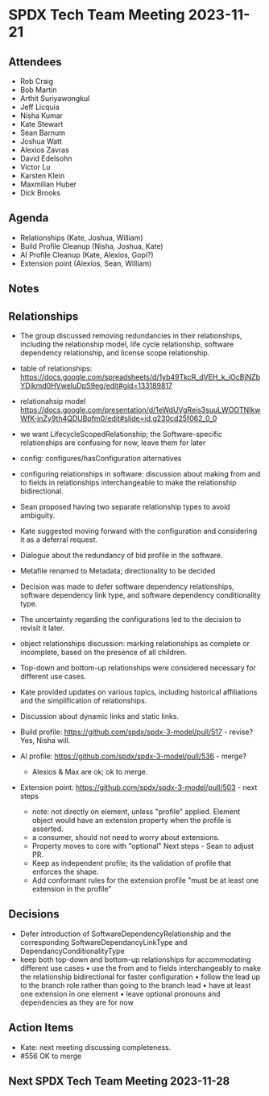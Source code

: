 # SPDX Tech Team Meeting 2023-11-21

## Attendees
* Rob Craig
* Bob Martin
* Arthit Suriyawongkul
* Jeff Licquia
* Nisha Kumar
* Kate Stewart
* Sean Barnum
* Joshua Watt
* Alexios Zavras
* David Edelsohn
* Victor Lu
* Karsten Klein
* Maxmilian Huber
* Dick Brooks

## Agenda
* Relationships (Kate, Joshua, William)
* Build Profile Cleanup (Nisha, Joshua, Kate)
* AI Profile Cleanup (Kate, Alexios, Gopi?) 
* Extension point (Alexios, Sean, William)

## Notes

## Relationships
* The group discussed removing redundancies in their relationships, including the relationship model, life cycle relationship, software dependency relationship, and license scope relationship.
* table of relationships: https://docs.google.com/spreadsheets/d/1yb49TkcR_dVEH_k_iOcBjNZbYDjkmd0HVweIuDpS9eg/edit#gid=133189817
* relationahsip model https://docs.google.com/presentation/d/1eWdUVgReis3suuLWOOTNIkwWfK-inZy9th4QDUBpfm0/edit#slide=id.g230cd25f062_0_0 
* we want LifecycleScopedRelationship; the Software-specific relationships are confusing for now, leave them for later
* config: configures/hasConfiguration alternatives
* configuring relationships in software: discussion about making from and to fields in relationships interchangeable to make the relationship bidirectional.
* Sean proposed having two separate relationship types to avoid ambiguity.
* Kate suggested moving forward with the configuration and considering it as a deferral request.
* Dialogue about the redundancy of bid profile in the software.
* Metafile renamed to Metadata; directionality to be decided
* Decision was made to defer software dependency relationships, software dependency link type, and software dependency conditionality type.
* The uncertainty regarding the configurations led to the decision to revisit it later.
* object relationships discussion: marking relationships as complete or incomplete, based on the presence of all children.
* Top-down and bottom-up relationships were considered necessary for different use cases.
* Kate provided updates on various topics, including historical affiliations and the simplification of relationships.
* Discussion about dynamic links and static links.
* Build profile: https://github.com/spdx/spdx-3-model/pull/517 - revise?  Yes,  Nisha will. 

* AI profile:  https://github.com/spdx/spdx-3-model/pull/536 - merge?   
   * Alexios & Max are ok;  ok to merge.

* Extension point:  https://github.com/spdx/spdx-3-model/pull/503 - next steps
  * note: not directly on element, unless "profile" applied.    Element object would have an extension property when the profile is asserted. 
  * a consumer, should not need to worry about extensions.   
  * Property moves to core with "optional"    Next steps - Sean to adjust PR.
  * Keep as independent profile;  its the validation of profile that enforces the shape.
  * Add conformant rules for the extension profile "must be at least one extension in the profile"

## Decisions
* Defer introduction of SoftwareDependencyRelationship and the corresponding
SoftwareDependancyLinkType and DependancyConditionalityType 
* keep both top-down and bottom-up relationships for accommodating different use cases
• use the from and to fields interchangeably to make the relationship bidirectional for faster configuration
• follow the lead up to the branch role rather than going to the branch lead
• have at least one extension in one element
• leave optional pronouns and dependencies as they are for now

## Action Items
* Kate: next meeting discussing completeness.
* #556 OK to merge

## Next SPDX Tech Team Meeting 2023-11-28
